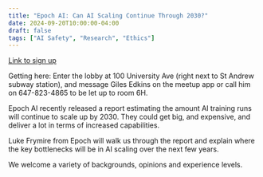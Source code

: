 ```yaml
---
title: "Epoch AI: Can AI Scaling Continue Through 2030?"
date: 2024-09-20T10:00:00-04:00
draft: false
tags: ["AI Safety", "Research", "Ethics"]
---
```


[Link to sign up](https://www.meetup.com/toronto-ai-aligners/events/303101742/?eventOrigin=group_upcoming_events)

Getting here: Enter the lobby at 100 University Ave (right next to St Andrew subway station), and message Giles Edkins on the meetup app or call him on 647-823-4865 to be let up to room 6H.

Epoch AI recently released a report estimating the amount AI training runs will continue to scale up by 2030. They could get big, and expensive, and deliver a lot in terms of increased capabilities.

Luke Frymire from Epoch will walk us through the report and explain where the key bottlenecks will be in AI scaling over the next few years.

We welcome a variety of backgrounds, opinions and experience levels.
